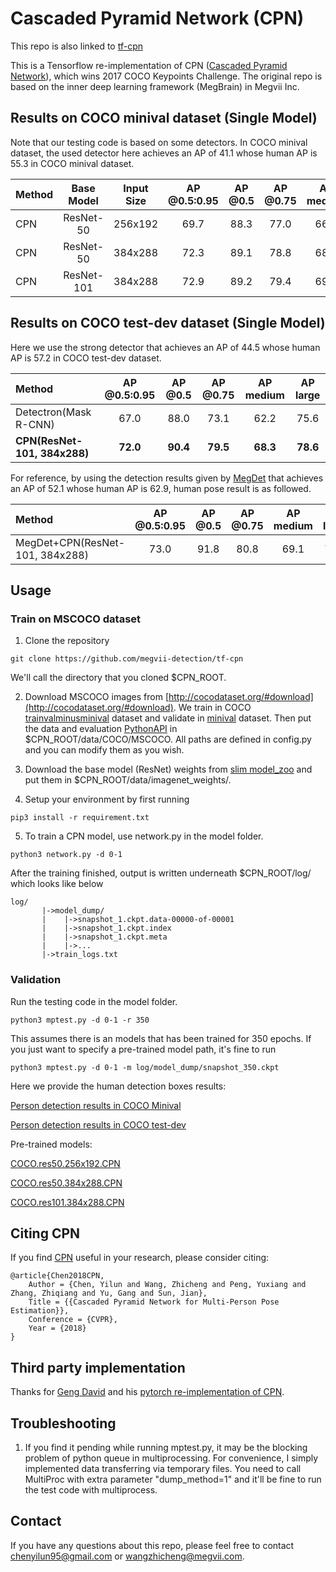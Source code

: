 # Cascaded Pyramid Network (CPN)
This repo is also linked to [tf-cpn](https://github.com/chenyilun95/tf-cpn)

This is a Tensorflow re-implementation of CPN ([Cascaded Pyramid Network](https://arxiv.org/abs/1711.07319)), which wins 2017 COCO Keypoints Challenge. The original repo is based on the inner deep learning framework (MegBrain) in Megvii Inc.

## Results on COCO minival dataset (Single Model)
Note that our testing code is based on some detectors. In COCO minival dataset, the used detector here achieves an AP of 41.1 whose human AP is 55.3 in COCO minival dataset.
<center>

| Method | Base Model | Input Size | AP @0.5:0.95 | AP @0.5 | AP @0.75 | AP medium | AP large |
|:-------|:--------:|:-----:|:-------:|:-------:|:-------:|:-------:|:-------:|
| CPN | ResNet-50 | 256x192 | 69.7 | 88.3 | 77.0 | 66.2 | 76.1 |
| CPN | ResNet-50 | 384x288 | 72.3 | 89.1 | 78.8 | 68.4 | 79.1 |
| CPN | ResNet-101 | 384x288 | 72.9 | 89.2 | 79.4 | 69.1 | 79.9 | 

</center>

## Results on COCO test-dev dataset (Single Model)
Here we use the strong detector that achieves an AP of 44.5 whose human AP is 57.2 in COCO test-dev dataset.

<center>

| Method | AP @0.5:0.95 | AP @0.5 | AP @0.75 | AP medium | AP large |
|:-------|:-------:|:-------:|:-------:|:-------:|:-------:|
| Detectron(Mask R-CNN) | 67.0 | 88.0 | 73.1 | 62.2 | 75.6 |
| **CPN(ResNet-101, 384x288)** | **72.0** | **90.4** | **79.5** | **68.3** | **78.6** |

</center>

For reference, by using the detection results given by [MegDet](https://arxiv.org/abs/1711.07240) that achieves an AP of 52.1 whose human AP is 62.9, human pose result is as followed.

<center>

| Method | AP @0.5:0.95 | AP @0.5 | AP @0.75 | AP medium | AP large |
|:-------|:-------:|:-------:|:-------:|:-------:|:-------:|
| MegDet+CPN(ResNet-101, 384x288) | 73.0 | 91.8 | 80.8 | 69.1 | 78.7 |

</center>

## Usage

### Train on MSCOCO dataset
1. Clone the repository
```
git clone https://github.com/megvii-detection/tf-cpn
```
We'll call the directory that you cloned $CPN_ROOT.

2. Download MSCOCO images from [http://cocodataset.org/#download](http://cocodataset.org/#download). We train in COCO [trainvalminusminival](https://drive.google.com/drive/folders/15loPFQCMQnJqLK1viSMeIwTFT-KbNzdG?usp=sharing) dataset and validate in [minival](https://drive.google.com/drive/folders/15loPFQCMQnJqLK1viSMeIwTFT-KbNzdG?usp=sharing) dataset. Then put the data and evaluation [PythonAPI](https://github.com/cocodataset/cocoapi/tree/master/PythonAPI) in $CPN_ROOT/data/COCO/MSCOCO. All paths are defined in config.py and you can modify them as you wish.

3. Download the base model (ResNet) weights from [slim model_zoo](https://github.com/tensorflow/models/tree/master/research/slim) and put them in $CPN_ROOT/data/imagenet_weights/. 

4. Setup your environment by first running
```
pip3 install -r requirement.txt
```

5. To train a CPN model, use network.py in the model folder.
```
python3 network.py -d 0-1
```
After the training finished, output is written underneath $CPN_ROOT/log/ which looks like below
```
log/
       |->model_dump/
       |    |->snapshot_1.ckpt.data-00000-of-00001
       |    |->snapshot_1.ckpt.index
       |    |->snapshot_1.ckpt.meta
       |    |->...
       |->train_logs.txt
```

### Validation
Run the testing code in the model folder. 
```
python3 mptest.py -d 0-1 -r 350
```
This assumes there is an models that has been trained for 350 epochs. If you just want to specify a pre-trained model path, it's fine to run
```
python3 mptest.py -d 0-1 -m log/model_dump/snapshot_350.ckpt
```

Here we provide the human detection boxes results:

[Person detection results in COCO Minival](https://drive.google.com/drive/folders/1BllF9--dN9uV3FRROcmuIbwNCcn7cCP0?usp=sharing)

[Person detection results in COCO test-dev](https://drive.google.com/open?id=1RNnWuLjLuqzemYzOjuoihQvLrBdwiVnu)

Pre-trained models:

[COCO.res50.256x192.CPN](https://drive.google.com/drive/folders/16hoq9KBVtR_zpJ1xUKweB-tbjFrao4sL?usp=sharing)

[COCO.res50.384x288.CPN](https://drive.google.com/drive/folders/1wP2agjJkDaBLl_1UcTmlmyl2Vw3CKlJa?usp=sharing)

[COCO.res101.384x288.CPN](https://drive.google.com/drive/folders/1X0kcPG1KSn3aeWm9fvqVMziGK3XIvJv9?usp=sharing)

## Citing CPN
If you find [CPN](https://arxiv.org/abs/1711.07319) useful in your research, please consider citing:

    @article{Chen2018CPN,
        Author = {Chen, Yilun and Wang, Zhicheng and Peng, Yuxiang and Zhang, Zhiqiang and Yu, Gang and Sun, Jian},
        Title = {{Cascaded Pyramid Network for Multi-Person Pose Estimation}},
        Conference = {CVPR},
        Year = {2018}
    }

## Third party implementation
Thanks for [Geng David](https://github.com/GengDavid) and his [pytorch re-implementation of CPN](https://github.com/GengDavid/pytorch-cpn).

## Troubleshooting
1. If you find it pending while running mptest.py, it may be the blocking problem of python queue in multiprocessing. For convenience, I simply implemented data transferring via temporary files. You need to call MultiProc with extra parameter "dump_method=1" and it'll be fine to run the test code with multiprocess.

## Contact
If you have any questions about this repo, please feel free to contact chenyilun95@gmail.com or wangzhicheng@megvii.com.

